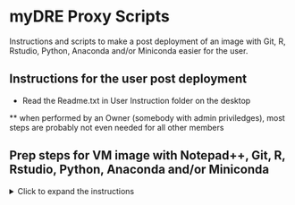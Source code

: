 # myDRE Proxy Scripts

Instructions and scripts to make a post deployment of an image with Git, R, Rstudio, Python, Anaconda and/or Miniconda easier for the user.


## Instructions for the user post deployment
- Read the Readme.txt in User Instruction folder on the desktop

** when performed by an Owner (somebody with admin priviledges), most steps are probably not even needed for all other members



## Prep steps for VM image with Notepad++, Git, R, Rstudio, Python, Anaconda and/or Miniconda

<details>
<summary>Click to expand the instructions</summary>

### Putting user instructions on public desktop
Clone or download the git, put it in:
c:\users\public\desktop

### install Notepad++
- open google chrome
- chrome: notepad-plus-plus.org
- download 64 bit
- display in folder
- Install as admin (press Run
- display in folder
- Install as admin (press Run at Smartscreen)
- Click through default stuff


### Install Git
- open google chrome
- chrome: git-scm.com
- download 64 bit
- display in folder
- Install as admin (press Run at Smartscreen)
- Click through default stuff, select the options you deem necessary


### Install R / RStudio
- google chrome
- Chrome: cloud.r-project.org
- download latest R
- download latest rtools42
- Chrome: posit.co
- download latest RStudio
- display in folder
- install as admin  (press Run at Smartscreen)
- Click through default stuff, select the options you deem necessary
- Run RStudio as admin
- Follow instructions on support.mydre.org ....no need to do the .site thing


### Python
- google chrome
- Chrome: python.org
- download latest python
- display in folder
- install as admin  (press Run at Smartscreen)
- Add python.exe to PATH
- Custom install, select the options you deem necessary
- Next
- Check: All users
- Installing packages: cmd open as admin, pip install <package>


### Anaconda
- google chrome
- Chrome: Anaconda.org
- download latest Anaconda
- display in folder
- install as admin  (press Run at Smartscreen)
- select the options you deem necessary


### Miniconda
- google chrome
- Chrome: conda.io
- download latest Miniconda
- display in folder
- install as admin  (press Run at Smartscreen)
- select the options you deem necessary


### Enable one or more of the above
- Follow the Readme.txt in User Instructions you put on public desktop


### Generalize
see: https://support.mydre.org/portal/en/kb/articles/vm-image
- Delete c:\Windows\Panther
- Go to c:\Windows\System32\Sysprep
- OOBE, Generalize, Shutdown, OK
- VM will close
- Go to user portal
- When VM is stopped (never start, it will require you to delete the VM and do all the work again)
- Press the Generalize icon
- Once completed it is available as an image (at the bottom of the list) 
- You can request ST to move it to the gallery so that it becomes available for other Workspaces


</details>